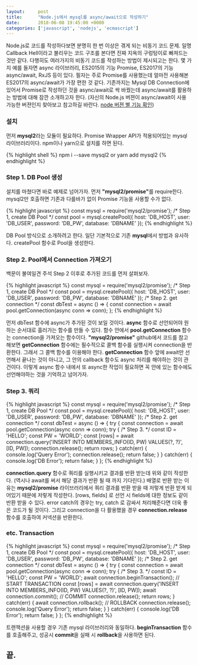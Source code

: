 ```yaml
---
layout:		post
title:		"Node.js에서 mysql를 async/await으로 작성하기"
date:		2018-06-08 19:45:00 +0000
categories:	['javascript', 'nodejs', 'ecmascript']
---
```


<p>
	<span class="dropcap">N</span>ode.js로 코드를 작성하다보면 분명히 한 번 이상은 겪게 되는 비동기 코드 문제. 일명 Callback Hell이라고 불리우는 코드 구조를 본다면 진짜 지옥의 구렁텅이로 빠져드는 것만 같다. 다행히도 여러가지의 비동기 코드를 작성하는 방법이 제시되고는 한다. 몇 가지 예를 들자면 async 라이브러리, ES2015의 기능 Promise, ES2017의 기능 async/await, RxJS 등이 있다. 필자는 주로 Promise를 사용했는데 얼마전 사용해본 ES2017의 async/await가 가장 편한 것 같다. 기존까지는 Mysql DB Connection에 있어서 Promise로 작성하던 것을 async/await로 싹 바꿨는데 async/await를 활용하는 방법에 대해 잠깐 소개하고자 한다. (자신의 Node.js 버젼이 async/await이 사용 가능한 버젼인지 찾아보고 참고하길 바란다. <a href='https://node.green/'>node 버젼 별 기능 확인</a>)
</p>
<h3>설치</h3>
<p>
	먼저 <b>mysql2</b>라는 모듈이 필요하다. Promise Wrapper API가 적용되어있는 mysql 라이브러리이다. npm이나 yarn으로 설치를 하면 된다.
</p>
<p>
	{% highlight shell %}
		npm i --save mysql2  or  yarn add mysql2
	{% endhighlight %}
</p>
<h3>Step 1. DB Pool 생성</h3>
<p>
	설치를 마쳤다면 바로 예제로 넘어가자. 먼저 <b>"mysql2/promise"</b>를 require한다. mysql2만 호출하면 기존과 다를바가 없이 Promise 기능을 사용할 수가 없다.
</p>
<p>
	{% highlight javascript %}
		const mysql = require('mysql2/promise');
		/* Step 1, create DB Pool */
		const pool = mysql.createPool({
		  host: 'DB_HOST',
		  user: 'DB_USER',
		  password: 'DB_PW',
		  database: 'DBNAME'
		});
	{% endhighlight %}
</p>
<p>
	DB Pool 방식으로 소개하려고 한다. 일단 기본적으로 기존 <b>mysql</b>에서 방법과 유사하다. createPool 함수로 Pool을 생성한다.
</p>
<h3>Step 2. Pool에서 Connection 가져오기</h3>
<p>
	백문이 불여일견 주석 Step 2 이후로 추가된 코드를 먼저 살펴보자.
</p>
<p>
	{% highlight javascript %}
		const mysql = require('mysql2/promise');
		/* Step 1, create DB Pool */
		const pool = mysql.createPool({
		  host: 'DB_HOST',
		  user: 'DB_USER',
		  password: 'DB_PW',
		  database: 'DBNAME'
		});
		/* Step 2. get connection */
		const dbTest = async () => {
			const connection = await pool.getConnection(async conn => conn);
		};
	{% endhighlight %}
</p>
<p>
	먼저 dbTest 함수에 async가 추가된 것이 보일 것이다. <b>async</b> 함수로 선언되어야 원하는 순서대로 흘러가는 함수를 만들 수 있다. 함수 안에서 <b>pool.getConnection</b> 함수는 connection을 가져오는 함수이다. <b>"mysql2/promise"</b> github에서 코드를 참고해보면 <b>getConnection</b> 함수에는 필수적으로 콜백 함수를 실행시켜 connection을 반환한다. 그래서 그 콜백 함수를 이용해야 한다. <b>getConnection</b> 함수 앞에 await만 선언해서 끝나는 것이 아니고, 그 안의 callback 함수도 async 처리를 해야하는 것이 관건이다. 이렇게 async 함수 내에서 또 async한 작업이 필요하면 꼭 안에 있는 함수에도 선언해야하는 것을 기억하고 넘어가자.
</p>
<h3>Step 3. 쿼리</h3>
<p>
	{% highlight javascript %}
		const mysql = require('mysql2/promise');
		/* Step 1, create DB Pool */
		const pool = mysql.createPool({
		  host: 'DB_HOST',
		  user: 'DB_USER',
		  password: 'DB_PW',
		  database: 'DBNAME'
		});
		/* Step 2. get connection */
		const dbTest = async () => {
			try {
				const connection = await pool.getConnection(async conn => conn);
				try {
					/* Step 3. */
					const ID = 'HELLO';
					const PW = 'WORLD';
					const [rows] = await connection.query('INSERT INTO MEMBERS_INFO(ID, PW) VALUES(?, ?)', [ID, PW]);
					connection.release();
					return rows;
				} catch(err) {
					console.log('Query Error');
					connection.release();
					return false;
				}
			} catch(err) {
				console.log('DB Error');
				return false;
			}
		};
	{% endhighlight %}
</p>
<p>
	<b>connection.query</b> 함수로 쿼리를 실행시키고 결과를 반환 받는데 위와 같이 작성한다. (역시나 await를 써서 해당 결과가 반환 될 때 까지 기다린다.) 배열로 반환 받는 이유는 <b>mysql2/promise</b> 라이브러리에서 쿼리 결과를 반환 받을 때 저렇게 반환 받게 되어있기 때문에 저렇게 작성한다. [rows, fields] 로 선언 시 fields에 대한 정보도 같이 반환 받을 수 있다. error catch의 경우는 try, catch 로 감싸서 처리해준다면 더욱 좋은 코드가 될 것이다. 그리고 connection을 다 활용했을 경우 <b>connection.release</b> 함수를 호출하여 커넥션을 반환한다.
</p>
<h3>etc. Transaction</h3>
<p>
	{% highlight javascript %}
		const mysql = require('mysql2/promise');
		/* Step 1, create DB Pool */
		const pool = mysql.createPool({
		  host: 'DB_HOST',
		  user: 'DB_USER',
		  password: 'DB_PW',
		  database: 'DBNAME'
		});
		/* Step 2. get connection */
		const dbTest = async () => {
			try {
				const connection = await pool.getConnection(async conn => conn);
				try {
					/* Step 3. */
					const ID = 'HELLO';
					const PW = 'WORLD';
					await connection.beginTransaction(); // START TRANSACTION
					const [rows] = await connection.query('INSERT INTO MEMBERS_INFO(ID, PW) VALUES(?, ?)', [ID, PW]);
					await connection.commit(); // COMMIT
					connection.release();
					return rows;
				} catch(err) {
					await connection.rollback(); // ROLLBACK
					connection.release();
					console.log('Query Error');
					return false;
				}
			} catch(err) {
				console.log('DB Error');
				return false;
			}
		};
	{% endhighlight %}
</p>
<p>
	트랜잭션을 사용할 경우 기존 mysql 라이브러리와 동일하다. <b>beginTransaction</b> 함수를 호출해주고, 성공시 <b>commit</b>을 실패 시 <b>rollback</b>을 사용하면 된다.
</p>
<h2>끝.</h2>
